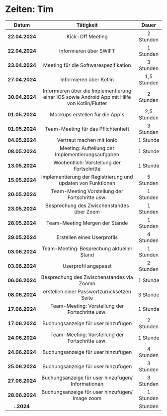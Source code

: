 # Zeiten: Tim

|     Datum      |             Tätigkeit             |   Dauer   |
| :------------: | :-------------------------------: | :-------: |
| **22.04.2024** |         Kick-Off Meeting                                 | 2 Stunden |
| **22.04.2024** | Informieren über SWIFT                                   | 1 Stunden |
| **23.04.2024** | Meeting für die Softwarespezifikation | 3 Stunden |
| **27.04.2024** | Informieren über Kotlin                                  | 1,5 Stunden|
| **30.04.2024** | Informieren über die Implementierung einer IOS sowie Android App mit Hilfe von Kotlin/Flutter| 2 Stunden  |
| **01.05.2024** | Mockups erstellen für die App's                          | 2,5 Stunden|
| **01.05.2024** | Team-Meeting für das Pflichtenheft                       | 3 Stunden  |
| **04.05.2024** | Vertraut machen mit Ionic                                | 1 Stunde  |
| **08.05.2024** | Meeting: Aufteilung der Implementierungsaufgaben         | 1 Stunde  |
| **13.05.2024** | Wöchentlich: Vorstellung der Fortschritte                | 1 Stunde  |
| **15.05.2024** | Implementierung der Registrierung und updaten von Funktionen      | 5 Stunden  |
| **20.05.2024** | Team-Meeting Vorstellung der Fortschritte usw.           | 1 Stunden  |
| **23.05.2024** | Besprechung des Zwischenstandes über Zoom                | 1 Stunden  |
| **28.05.2024** | Team-Meeting Mergen der Stände                           | 1 Stunden  |
| **29.05.2024** | Erstellen eines Userprofils                              | 4 Stunden  |
| **03.06.2024** | Team-Meeting: Besprechung aktueller Stand                |  1 Stunden  |
| **03.06.2024** | Userprofil angepasst                                     |  2 Stunden  |
| **06.06.2024** | Besprechung des Zwischenstandes via Zoomn                |  1 Stunde  |
| **08.06.2024** | erstellen einer Passwortzurücksetzen Seite               |  3 Stunde  |
| **17.06.2024** | Team-Meeting: Vorstellung der Fortschritte usw.          |  1 Stunde  |
| **17.06.2024** | Buchungsanzeige für user hinzufügen                      |  2 Stunden  |
| **24.06.2024** | Team-Meeting: Vorstellung der Fortschritte usw.          |  1 Stunde  |
| **24.06.2024** | Buchungsanzeige für user hinzufügen                      |  4 Stunden  |
| **25.06.2024** | Buchungsanzeige für user hinzufügen                      |  3 Stunden  |
| **27.06.2024** | Buchungsanzeige für user hinzufügen/ Informationen       |  3 Stunden  |
| **28.06.2024** | Buchungsanzeige für user hinzufügen/ Image zoom          |  1 Stunden  |
|   **..2024**   |                                                          |  Stunden  |
